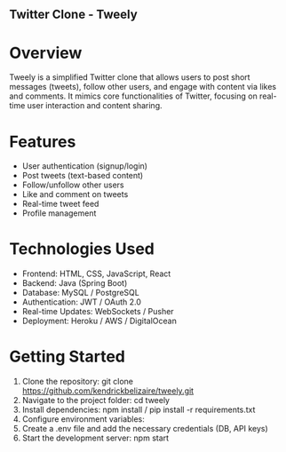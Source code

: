 ## Twitter Clone - Tweely

# Overview
Tweely is a simplified Twitter clone that allows users to post short messages (tweets),
follow other users, and engage with content via likes and comments. 
It mimics core functionalities of Twitter, focusing on real-time user interaction and content sharing.


# Features
- User authentication (signup/login)
- Post tweets (text-based content)
- Follow/unfollow other users
- Like and comment on tweets
- Real-time tweet feed
- Profile management

# Technologies Used
- Frontend: HTML, CSS, JavaScript, React
- Backend: Java (Spring Boot)
- Database: MySQL / PostgreSQL
- Authentication: JWT / OAuth 2.0
- Real-time Updates: WebSockets / Pusher
- Deployment: Heroku / AWS / DigitalOcean

# Getting Started 

1. Clone the repository: git clone https://github.com/kendrickbelizaire/tweely.git
2. Navigate to the project folder: cd tweely
3. Install dependencies: npm install / pip install -r requirements.txt
4. Configure environment variables:
5. Create a .env file and add the necessary credentials (DB, API keys)
6. Start the development server: npm start 
